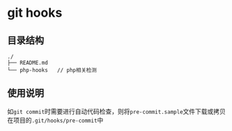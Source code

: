 # git hooks

## 目录结构

```
./
├── README.md
└── php-hooks   // php相关检测
```

## 使用说明

如`git commit`时需要进行自动代码检查，则将`pre-commit.sample`文件下载或拷贝在项目的`.git/hooks/pre-commit`中


